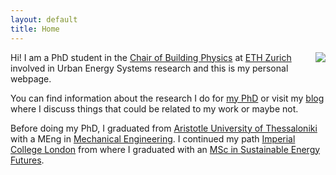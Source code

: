 ```yaml
---
layout: default
title: Home
---
```


<!-- <img style="float: right;" src="https://s.gravatar.com/avatar/f4d99d27a868f6337e9da141ef0d0c08?s=80">-->
<img align="right" src="https://s.gravatar.com/avatar/f4d99d27a868f6337e9da141ef0d0c08?s=80">

Hi! I am a PhD student in the [Chair of Building Physics][] at [ETH Zurich][] involved in Urban Energy Systems research and this is my personal webpage.

You can find information about the research I do for [my PhD][] or visit my [blog][] where I discuss things that could be related to my work or maybe not.

Before doing my PhD, I graduated from [Aristotle University of Thessaloniki][] with a MEng in [Mechanical Engineering][]. I continued my path [Imperial College London][] from where I graduated with an [MSc in Sustainable Energy Futures][].

<!-- This website uses <a href="http://jekyllrb.com/">jekyll</a>, <a href="http://getpoole.com">poole</a> and the <a href="http://hyde.getpoole.com/">hyde</a> theme. Logo courtesy of <a href="http://katlab.github.com">kat</a>.
Hosted on <a href="https://pages.github.com/">Github Pages</a>. Domain by <a href="https://iwantmyname.com">iwantmyname</a>. -->

[Chair of Building Physics]: http://carmeliet.arch.ethz.ch/
[ETH Zurich]: https://www.ethz.ch/en.html
[Aristotle University of Thessaloniki]: http://www.auth.gr/
[Mechanical Engineering]: http://www.meng.auth.gr/
[Imperial College London]: http://www.imperial.ac.uk/
[MSc in Sustainable Energy Futures]: https://www.imperial.ac.uk/energy-futures-lab/our-msc/
[my PhD]: http://mavromatidis.me/my-phd
[blog]: http://mavromatidis.me/blog
